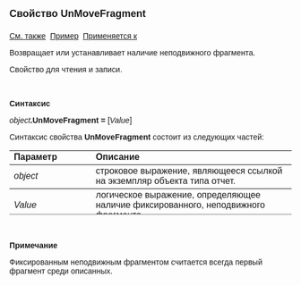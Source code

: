 <html>
<head>
<title>Отчет\UnMoveFragment</title>
</head>

<body>

<p><strong><font size="4" face="Arial">Свойство UnMoveFragment<br>
<br>
</font></strong><font face="Arial"><a href="../AsRepViewer.html">См. 
также</a>&nbsp;
<a href="../../Examples/E_AsRepViewer.html">Пример</a>&nbsp; <a
href="../AsRepViewer.html">Применяется к</a></font></p>

<p><font face="Arial">Возвращает или устанавливает наличие 
неподвижного фрагмента.</font></p>

<p><font face="Arial">Свойство для чтения и записи.</font></p>

<p>&nbsp;</p>

<p class="label"><font face="Arial"><b>Синтаксис</b></font></p>

<p><font face="Arial"><em>object</em><strong>.UnMoveFragment = </strong>
[<em>Value</em>]</font></p>

<p><font face="Arial">Синтаксис свойства <strong>UnMoveFragment</strong>
состоит из следующих частей:</font></p>

<table border="1" cellPadding="5" cols="2" frame="below" rules="rows" height="115">
<TBODY>
  <tr vAlign="top">
    <td class="label" width="29%" height="18"><font face="Arial"><b>
	Параметр</b></font></td>
    <td class="label" width="71%" height="18"><font face="Arial"><strong>
	Описание</strong></font></td>
  </tr>
  <tr>
    <td width="29%" height="18"><font face="Arial"><em>object</em></font></td>
    <td width="71%" height="18"><font face="Arial">строковое 
	выражение, являющееся ссылкой на экземпляр объекта типа отчет.</font></td>
  </tr>
  <tr>
    <td width="29%" height="37"><em><font face="Arial">Value</font></em></td>
    <td width="71%" height="37"><font face="Arial">логическое 
	выражение, определяющее наличие фиксированного, неподвижного фрагмента</font></td>
  </tr>
</TBODY>
</table>

<p class="label">&nbsp;</p>

<p class="label"><font face="Arial"><b>Примечание</b></font></p>

<p class="label"><font face="Arial">Фиксированным неподвижным 
фрагментом считается всегда первый фрагмент среди описанных.</font></p>

<p class="label">&nbsp;</p>
</body>
</html>
